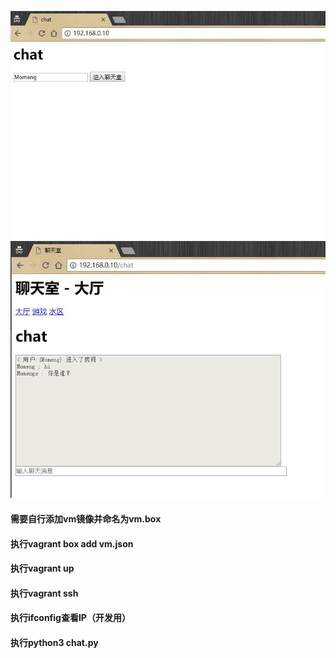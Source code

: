 ![login](/img/login.jpg)
![login](/img/chat.jpg)

#### 需要自行添加vm镜像并命名为vm.box
#### 执行vagrant box add vm.json
#### 执行vagrant up
#### 执行vagrant ssh
#### 执行ifconfig查看IP（开发用）
#### 执行python3 chat.py
